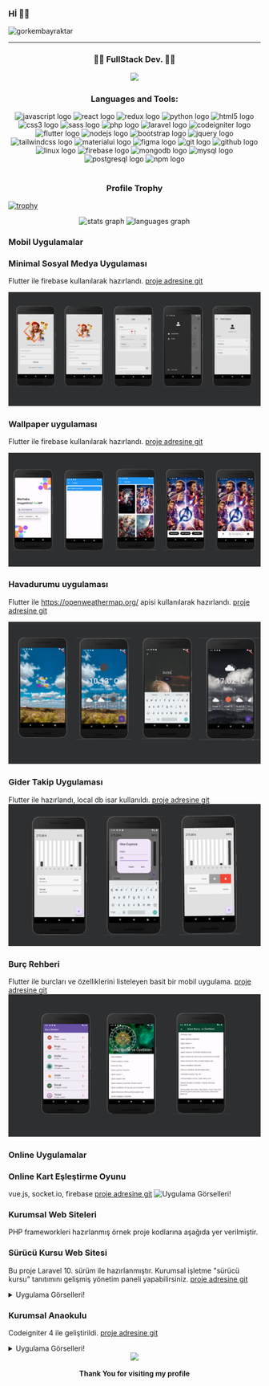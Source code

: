

<!--
**byrktrgrkm/byrktrgrkm** is a ✨ _special_ ✨ repository because its `README.md` (this file) appears on your GitHub profile.

Here are some ideas to get you started:

- 🔭 I’m currently working on ...
- 🌱 I’m currently learning ...
- 👯 I’m looking to collaborate on ...
- 🤔 I’m looking for help with ...
- 💬 Ask me about ...
- 📫 How to reach me: ...
- 😄 Pronouns: ...
- ⚡ Fun fact: ...
-->

### Hİ 👋👋
  <img src="https://komarev.com/ghpvc/?username=gorkembayraktar&label=Profile%20views&color=0e75b6&style=flat" alt="gorkembayraktar" />
<hr>

<h3 align="center"> 
  🐱‍👤 FullStack Dev. 🐱‍👤 
</h3>

<div align="center"> 
  
<a href="https://www.linkedin.com/in/görkembayraktar" target="_blank">
  <img src="https://img.shields.io/badge/linkedin-%230077B5.svg?&style=for-the-badge&logo=linkedin&logoColor=white" />
</a>
</div>

<div align="center">
<h3 align="center">Languages and Tools:</h3>
  <img src="https://cdn.jsdelivr.net/gh/devicons/devicon/icons/javascript/javascript-original.svg" height="30" width="42" alt="javascript logo"  />
  <img src="https://cdn.jsdelivr.net/gh/devicons/devicon/icons/react/react-original.svg" height="30" width="42" alt="react logo"  />
  <img src="https://cdn.jsdelivr.net/gh/devicons/devicon/icons/redux/redux-original.svg" height="30" width="42" alt="redux logo"  />
   <img src="https://cdn.jsdelivr.net/gh/devicons/devicon/icons/python/python-original.svg" height="30" width="42" alt="python logo"  />
  <img src="https://cdn.jsdelivr.net/gh/devicons/devicon/icons/html5/html5-original.svg" height="30" width="42" alt="html5 logo"  />
  <img src="https://cdn.jsdelivr.net/gh/devicons/devicon/icons/css3/css3-original.svg" height="30" width="42" alt="css3 logo"  />
  <img src="https://cdn.jsdelivr.net/gh/devicons/devicon/icons/sass/sass-original.svg" height="30" width="42" alt="sass logo"  />
   <img src="https://cdn.jsdelivr.net/gh/devicons/devicon/icons/php/php-original.svg" height="30" width="42" alt="php logo"  /> 
  <img src="https://cdn.jsdelivr.net/gh/devicons/devicon@latest/icons/laravel/laravel-original-wordmark.svg" height="30" width="42" alt="laravel logo"  />
  <img src="https://cdn.jsdelivr.net/gh/devicons/devicon@latest/icons/codeigniter/codeigniter-plain-wordmark.svg" height="30" width="42" alt="codeigniter logo"  />
  <img src="https://cdn.jsdelivr.net/gh/devicons/devicon@latest/icons/flutter/flutter-original.svg" height="30" width="42" alt="flutter logo"/>

  <img src="https://cdn.jsdelivr.net/gh/devicons/devicon/icons/nodejs/nodejs-original.svg" height="30" width="42" alt="nodejs logo"  />
<!--   <img src="https://cdn.jsdelivr.net/gh/devicons/devicon/icons/express/express-original.svg" height="30" width="42" alt="express logo"  /> -->
  <img src="https://cdn.jsdelivr.net/gh/devicons/devicon/icons/bootstrap/bootstrap-original.svg" height="30" width="42" alt="bootstrap logo"  />
   <img src="https://cdn.jsdelivr.net/gh/devicons/devicon/icons/jquery/jquery-original.svg" height="30" width="42" alt="jquery logo"  /> 
<!--   <img src="https://cdn.jsdelivr.net/gh/devicons/devicon/icons/bulma/bulma-plain.svg" height="30" width="42" alt="bulma logo"  /> -->
  <img src="https://cdn.jsdelivr.net/gh/devicons/devicon/icons/tailwindcss/tailwindcss-original-wordmark.svg" height="30" width="42" alt="tailwindcss logo"  />
  <img src="https://cdn.jsdelivr.net/gh/devicons/devicon/icons/materialui/materialui-original.svg" height="30" width="42" alt="materialui logo"  />
<!--   <img src="https://cdn.jsdelivr.net/gh/devicons/devicon/icons/amazonwebservices/amazonwebservices-original.svg" height="30" width="42" alt="amazonwebservices logo"  /> -->
  <img src="https://cdn.jsdelivr.net/gh/devicons/devicon/icons/figma/figma-original.svg" height="30" width="42" alt="figma logo"  />
<!--   <img src="https://cdn.jsdelivr.net/gh/devicons/devicon/icons/bitbucket/bitbucket-original.svg" height="30" width="42" alt="bitbucket logo"  /> -->
<!--   <img src="https://cdn.jsdelivr.net/gh/devicons/devicon/icons/nextjs/nextjs-original.svg" height="30" width="42" alt="nextjs logo"  /> -->
<!--   <img src="https://cdn.jsdelivr.net/gh/devicons/devicon/icons/docker/docker-original.svg" height="30" width="42" alt="docker logo"  /> -->
<!--   <img src="https://cdn.jsdelivr.net/gh/devicons/devicon/icons/gatsby/gatsby-plain.svg" height="30" width="42" alt="gatsby logo"  />
  <img src="https://cdn.jsdelivr.net/gh/devicons/devicon/icons/heroku/heroku-original.svg" height="30" width="42" alt="heroku logo"  /> -->
  <img src="https://cdn.jsdelivr.net/gh/devicons/devicon/icons/git/git-original.svg" height="30" width="42" alt="git logo"  />
  <img src="https://cdn.jsdelivr.net/gh/devicons/devicon/icons/github/github-original.svg" height="30" width="42" alt="github logo"  />
<!--   <img src="https://cdn.jsdelivr.net/gh/devicons/devicon/icons/photoshop/photoshop-plain.svg" height="30" width="42" alt="photoshop logo"  />
  <img src="https://cdn.jsdelivr.net/gh/devicons/devicon/icons/illustrator/illustrator-plain.svg" height="30" width="42" alt="illustrator logo"  /> -->
  <img src="https://cdn.jsdelivr.net/gh/devicons/devicon/icons/linux/linux-original.svg" height="30" width="42" alt="linux logo"  />
  <img src="https://cdn.jsdelivr.net/gh/devicons/devicon/icons/firebase/firebase-plain.svg" height="30" width="42" alt="firebase logo"  />
 <img src="https://cdn.jsdelivr.net/gh/devicons/devicon/icons/mongodb/mongodb-original.svg" height="30" width="42" alt="mongodb logo"  />
  <img src="https://cdn.jsdelivr.net/gh/devicons/devicon/icons/mysql/mysql-original.svg" height="30" width="42" alt="mysql logo"  />
  <img src="https://cdn.jsdelivr.net/gh/devicons/devicon/icons/postgresql/postgresql-original.svg" height="30" width="42" alt="postgresql logo"  /> 
  <img src="https://cdn.jsdelivr.net/gh/devicons/devicon/icons/npm/npm-original-wordmark.svg" height="30" width="42" alt="npm logo"  />
  </div>
  <br>


<h3 align="center">
  Profile Trophy
</h3> 

[![trophy](https://github-profile-trophy.vercel.app/?username=gorkembayraktar)](https://github.com/ryo-ma/github-profile-trophy)

<div align="center">
  <img src="https://github-readme-stats.vercel.app/api?hide_title=false&hide_rank=false&show_icons=true&include_all_commits=true&count_private=true&disable_animations=false&theme=dracula&locale=en&hide_border=false&username=gorkembayraktar" height="150" alt="stats graph"  />
  <img src="https://github-readme-stats.vercel.app/api/top-langs?locale=en&hide_title=false&layout=compact&card_width=320&langs_count=8&theme=dracula&hide_border=false&username=gorkembayraktar" height="150" alt="languages graph"  />
</div>

### Mobil Uygulamalar

### Minimal Sosyal Medya Uygulaması
  Flutter ile firebase kullanılarak hazırlandı.
   [proje adresine git](https://github.com/gorkembayraktar/basic_social_media_app)
  
![Uygulama Görselleri!](https://raw.githubusercontent.com/gorkembayraktar/basic_social_media_app/main/docs/screens.png "Uygulama Görselleri")

### Wallpaper uygulaması
  Flutter ile firebase kullanılarak hazırlandı.
   [proje adresine git](https://github.com/gorkembayraktar/wallpaper_app)
  
![Uygulama Görselleri!](https://raw.githubusercontent.com/gorkembayraktar/wallpaper_app/main/docs/screens.png "Uygulama Görselleri")

### Havadurumu uygulaması
  Flutter ile https://openweathermap.org/ apisi kullanılarak hazırlandı.
   [proje adresine git](https://github.com/gorkembayraktar/weather_app)
  
![Uygulama Görselleri!](https://raw.githubusercontent.com/gorkembayraktar/weather_app/main/docs/output.png "Uygulama Görselleri")

### Gider Takip Uygulaması
  Flutter ile hazırlandı, local db isar kullanıldı.
    [proje adresine git](https://github.com/gorkembayraktar/expense_tracker_app)
  ![Uygulama Görselleri!](https://raw.githubusercontent.com/gorkembayraktar/expense_tracker_app/main/docs/output.png "Uygulama Görselleri")

### Burç Rehberi
  Flutter ile burcları ve özelliklerini listeleyen basit bir mobil uygulama.
  [proje adresine git](https://github.com/gorkembayraktar/horoscope_guide_app)
![Uygulama Görselleri!](https://raw.githubusercontent.com/gorkembayraktar/horoscope_guide_app/main/docs/output.png "Uygulama Görselleri")


### Online Uygulamalar

### Online Kart Eşleştirme Oyunu
  vue.js, socket.io, firebase
   [proje adresine git](https://github.com/gorkembayraktar/akiloyunu)
 ![Uygulama Görselleri!](https://i.imgur.com/wohZciW.png "Uygulama Görselleri")


### Kurumsal Web Siteleri
  PHP frameworkleri hazırlanmış örnek proje kodlarına aşağıda yer verilmiştir.
### Sürücü Kursu Web Sitesi
  Bu proje Laravel 10. sürüm ile hazırlanmıştır. Kurumsal işletme "sürücü kursu" tanıtımını gelişmiş yönetim paneli yapabilirsiniz.
     [proje adresine git](https://github.com/gorkembayraktar/surucu-kursu)
<details>
  <summary>Uygulama Görselleri!</summary>
  <img src="https://i.imgur.com/ggppCzO.jpeg" /> 
</details>


### Kurumsal Anaokulu
  Codeigniter 4 ile geliştirildi. [proje adresine git](https://github.com/gorkembayraktar/codeigniter4-kurumsal)
<details>
  <summary>Uygulama Görselleri!</summary>
  <img src="https://i.imgur.com/EaXNZAl.jpeg" /> 
</details>


<div align="center">
  <img src="https://profile-counter.glitch.me/byrktrgrkm/count.svg?"  />
</div>
<p align="center"><b> Thank You for visiting my profile </b></p>


